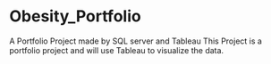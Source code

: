 # Obesity_Portfolio
A Portfolio Project made by SQL server and Tableau
This Project is a portfolio project and will use Tableau to visualize the data.
